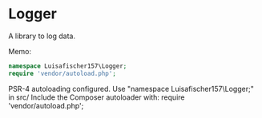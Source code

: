 # Logger

A library to log data.

Memo:

```php
namespace Luisafischer157\Logger;
require 'vendor/autoload.php';
```
PSR-4 autoloading configured. Use "namespace Luisafischer157\Logger;" in src/
Include the Composer autoloader with: require 'vendor/autoload.php';